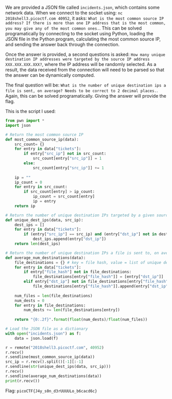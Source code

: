 We are provided a JSON file called `incidents.json`, which contains some network data. 
When we connect to the socket using: `nc 2018shell3.picoctf.com 40952`, it asks: `What is the most common source IP address? If there is more than one IP address that is the most common, you may give any of the most common ones.`.
This can be solved programatically by connecting to the socket using Python, loading the JSON file in the Python program, calculating the most common source IP, and sending the answer back through the connection.

Once the answer is provided, a second questions is asked: `How many unique destination IP addresses were targeted by the source IP address XXX.XXX.XXX.XXX?`, where the IP address will be randomly selected.
As a result, the data received from the connection will need to be parsed so that the answer can be dynamically computed.

The final question will be: `What is the number of unique destination ips a file is sent, on average? Needs to be correct to 2 decimal places.`.
Again, this can be solved programatically. Giving the answer will provide the flag.

This is the script I used:
```python
from pwn import *
import json

# Return the most common source IP
def most_common_source_ip(data):
	src_count= {}
	for entry in data["tickets"]:
		if entry["src_ip"] not in src_count:
			src_count[entry["src_ip"]] = 1
		else:
			src_count[entry["src_ip"]] += 1
	
	ip = ""
	ip_count = 0
	for entry in src_count:
		if src_count[entry] > ip_count:
			ip_count = src_count[entry]
			ip = entry
	return ip

# Return the number of unique destination IPs targeted by a given source IP
def unique_dest_ips(data, src_ip):
	dest_ips = []
	for entry in data["tickets"]:
		if (entry["src_ip"] == src_ip) and (entry["dst_ip"] not in dest_ips):
			dest_ips.append(entry["dst_ip"])
	return len(dest_ips)

# Return the number of unique destination IPs a file is sent to, on average. (2 decimal places)
def average_num_destinations(data):
	file_destinations = {} # key = file hash, value = list of unique destination IPs
	for entry in data["tickets"]:
		if entry["file_hash"] not in file_destinations:
			file_destinations[entry["file_hash"]] = [entry["dst_ip"]]
		elif entry["dst_ip"] not in file_destinations[entry["file_hash"]]:
			file_destinations[entry["file_hash"]].append(entry["dst_ip"])
	
	num_files = len(file_destinations)
	num_dests = 0
	for entry in file_destinations:
		num_dests += len(file_destinations[entry])
	
	return "{0:.2f}".format(float(num_dests)/float(num_files))

# Load the JSON file as a dictionary
with open("incidents.json") as f:
	data = json.load(f)

r = remote("2018shell3.picoctf.com", 40952)
r.recv()
r.sendline(most_common_source_ip(data))
src_ip = r.recv().split()[-1][:-1]
r.sendline(str(unique_dest_ips(data, src_ip)))
r.recv()
r.sendline(average_num_destinations(data))
print(r.recv())

```

Flag: `picoCTF{J4y_s0n_d3rUUUULo_b6cacd6c}`

